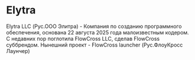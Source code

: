 # Elytra
Elytra LLC (Рус.ООО Элитра) - Компания по созданию программного обеспечения, основана 22 августа 2025 года малоизвестным кодером. С недавних пор поглотила FlowCross LLC, сделав FlowCross суббрендом. Нынешний проект - FlowCross launcher (Рус.ФлоуКросс Лаунчер)
